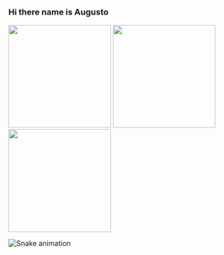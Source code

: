 ### Hi there name is Augusto

<div>
  <a href="https://github.com/MrZeroLeft"></a>
  <img aling="center" height="205em" src="https://github-readme-stats.vercel.app/api?username=MrZeroLeft&show_icons=true&theme=radical">
  <img aling="center" height="205em" src="https://github-readme-stats.vercel.app/api/top-langs/?username=MrZeroLeft&show_icons=true&theme=radical">
  <img aling"center" height="205em" src="https://cdn.discordapp.com/attachments/1009835284034244770/1089281505823563786/Design_sem_nome.gif">
</div>

![Snake animation](https://github.com/MrZeroLeft/mrzeroleft/blob/output/github-contribution-grid-snake.svg)
